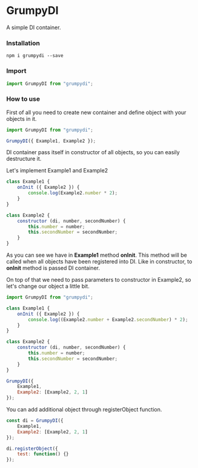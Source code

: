 # GrumpyDI

A simple DI container.

### Installation

```
npm i grumpydi --save
```

### Import

```js
import GrumpyDI from "grumpydi";
```

### How to use

First of all you need to create new container and define object with your objects in it.

```js
import GrumpyDI from "grumpydi";

GrumpyDI({ Example1, Example2 });
```

DI container pass itself in constructor of all objects, so you can easily destructure it.

Let's implement Example1 and Example2

```js
class Example1 {
    onInit ({ Example2 }) {
        console.log(Example2.number * 2);
    }
}

class Example2 {
    constructor (di, number, secondNumber) {
        this.number = number;
        this.secondNumber = secondNumber;
    }
}
```

As you can see we have in **Example1** method **onInit**.
This method will be called when all objects have been registered into DI.
Like in constructor, to **onInit** method is passed DI container.

On top of that we need to pass parameters to constructor in Example2, so let's change our object a little bit.

```js
import GrumpyDI from "grumpydi";

class Example1 {
    onInit ({ Example2 }) {
        console.log((Example2.number + Example2.secondNumber) * 2);
    }
}

class Example2 {
    constructor (di, number, secondNumber) {
        this.number = number;
        this.secondNumber = secondNumber;
    }
}

GrumpyDI({
    Example1,
    Example2: [Example2, 2, 1]
});
```

You can add additional object through registerObject function.

```js
const di = GrumpyDI({ 
    Example1,
    Example2: [Example2, 2, 1]
});

di.registerObject({
    test: function() {}
});
```

